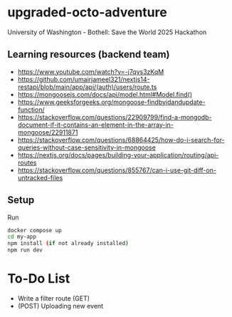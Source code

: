 # upgraded-octo-adventure
University of Washington - Bothell: Save the World 2025 Hackathon

## Learning resources (backend team)
- https://www.youtube.com/watch?v=-j7qvs3zKqM
- https://github.com/umairjameel321/nextjs14-restapi/blob/main/app/api/(auth)/users/route.ts
- https://mongoosejs.com/docs/api/model.html#Model.find()
- https://www.geeksforgeeks.org/mongoose-findbyidandupdate-function/
- https://stackoverflow.com/questions/22909799/find-a-mongodb-document-if-it-contains-an-element-in-the-array-in-mongoose/22911871
- https://stackoverflow.com/questions/68864425/how-do-i-search-for-queries-without-case-sensitivity-in-mongoose
- https://nextjs.org/docs/pages/building-your-application/routing/api-routes
- https://stackoverflow.com/questions/855767/can-i-use-git-diff-on-untracked-files


## Setup

Run 

```bash
docker compose up
cd my-app
npm install (if not already installed)
npm run dev
```

# To-Do List

- Write a filter route (GET)
- (POST) Uploading new event

